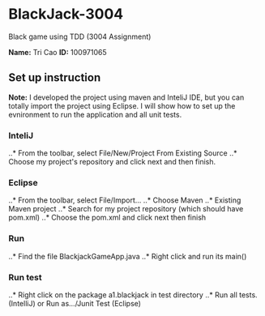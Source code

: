 # BlackJack-3004
Black game using TDD (3004 Assignment)

__Name:__ Tri Cao
__ID:__   100971065

## Set up instruction
__Note:__ I developed the project using maven and InteliJ IDE, but you can totally import the project using Eclipse. I will show how to set up the evnironment to run the application and all unit tests.

### InteliJ
..* From the toolbar, select File/New/Project From Existing Source
..* Choose my project's repository and click next and then finish.

### Eclipse
..* From the toolbar, select File/Import...
..* Choose Maven
..* Existing Maven project
..* Search for my project repository (which should have pom.xml)
..* Choose the pom.xml and click next then finish

### Run
..* Find the file BlackjackGameApp.java
..* Right click and run its main()
### Run test
..* Right click on the package a1.blackjack in test directory
..* Run all tests. (IntelliJ) or Run as.../Junit Test (Eclipse)

